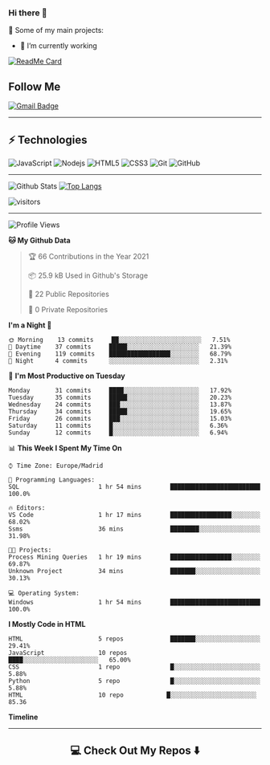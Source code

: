 ### Hi there 👋


🚀 Some of my main projects:

- 🔭 I’m currently working


[![ReadMe Card](https://github-readme-stats.vercel.app/api/pin/?username=expertkidad&repo=TerminalImageViewer)](https://github.com/expertkidad/TerminalImageViewer)

## Follow Me


[![Gmail Badge](https://img.shields.io/badge/-ing.miller.vega@gmail.com-c14438?style=flat-square&logo=Gmail&logoColor=white&link=mailto:ing.miller.vega@gmail.com)](tejasks05@gmail.com)
<hr>

## ⚡ Technologies

![JavaScript](https://img.shields.io/badge/-JavaScript-black?style=flat-square&logo=javascript)
![Nodejs](https://img.shields.io/badge/-Nodejs-black?style=flat-square&logo=Node.js)
![HTML5](https://img.shields.io/badge/-HTML5-E34F26?style=flat-square&logo=html5&logoColor=white)
![CSS3](https://img.shields.io/badge/-CSS3-1572B6?style=flat-square&logo=css3)
![Git](https://img.shields.io/badge/-Git-black?style=flat-square&logo=git)
![GitHub](https://img.shields.io/badge/-GitHub-181717?style=flat-square&logo=github)

<hr>

![Github Stats](https://github-readme-stats.vercel.app/api?username=expertkidad&count_private=true&show_icons=true)
[![Top Langs](https://github-readme-stats.vercel.app/api/top-langs/?username=expertkidad&layout=compact)](https://github.com/expertkidad/github-readme-stats)

![visitors](https://visitor-badge.glitch.me/badge?page_id=expertkidad)

<hr>

<!--START_SECTION:waka-->
![Profile Views](http://img.shields.io/badge/Profile%20Views-129-blue)

**🐱 My Github Data** 

> 🏆 66 Contributions in the Year 2021
 > 
> 📦 25.9 kB Used in Github's Storage 
>
> 📜 22 Public Repositories 
 > 
> 🔑 0 Private Repositories  
 > 
**I'm a Night 🦉** 

```text
🌞 Morning    13 commits     ██░░░░░░░░░░░░░░░░░░░░░░░   7.51% 
🌆 Daytime    37 commits     █████░░░░░░░░░░░░░░░░░░░░   21.39% 
🌃 Evening    119 commits    █████████████████░░░░░░░░   68.79% 
🌙 Night      4 commits      ░░░░░░░░░░░░░░░░░░░░░░░░░   2.31%

```
📅 **I'm Most Productive on Tuesday** 

```text
Monday       31 commits     ████░░░░░░░░░░░░░░░░░░░░░   17.92% 
Tuesday      35 commits     █████░░░░░░░░░░░░░░░░░░░░   20.23% 
Wednesday    24 commits     ███░░░░░░░░░░░░░░░░░░░░░░   13.87% 
Thursday     34 commits     █████░░░░░░░░░░░░░░░░░░░░   19.65% 
Friday       26 commits     ███░░░░░░░░░░░░░░░░░░░░░░   15.03% 
Saturday     11 commits     █░░░░░░░░░░░░░░░░░░░░░░░░   6.36% 
Sunday       12 commits     █░░░░░░░░░░░░░░░░░░░░░░░░   6.94%

```


📊 **This Week I Spent My Time On** 

```text
⌚︎ Time Zone: Europe/Madrid

💬 Programming Languages: 
SQL                      1 hr 54 mins        █████████████████████████   100.0%

🔥 Editors: 
VS Code                  1 hr 17 mins        █████████████████░░░░░░░░   68.02% 
Ssms                     36 mins             ████████░░░░░░░░░░░░░░░░░   31.98%

🐱‍💻 Projects: 
Process Mining Queries   1 hr 19 mins        █████████████████░░░░░░░░   69.87% 
Unknown Project          34 mins             ███████░░░░░░░░░░░░░░░░░░   30.13%

💻 Operating System: 
Windows                  1 hr 54 mins        █████████████████████████   100.0%

```

**I Mostly Code in HTML** 

```text
HTML                     5 repos             ███████░░░░░░░░░░░░░░░░░░   29.41% 
JavaScript               10 repos             ████░░░░░░░░░░░░░░░░░░░░░   65.00% 
CSS                      1 repo              █░░░░░░░░░░░░░░░░░░░░░░░░   5.88% 
Python                   5 repo              █░░░░░░░░░░░░░░░░░░░░░░░░   5.88%
HTML                     10 repo            █░░░░░░░░░░░░░░░░░░░░░░░░    85.36

```


**Timeline**
<hr>

<h2  align="center">💻 Check Out My Repos ⬇️ </h2>

<!--
**minoveaz/minoveaz** is a ✨ _special_ ✨ repository because its `README.md` (this file) appears on your GitHub profile.

Here are some ideas to get you started:

- 🔭 I’m currently working on ...

- 👯 I’m looking to collaborate on ...
- 🤔 I’m looking for help with ...
- 💬 Ask me about ...
- 📫 How to reach me: ...
- 😄 Pronouns: ...
- ⚡ Fun fact: ...
-->
